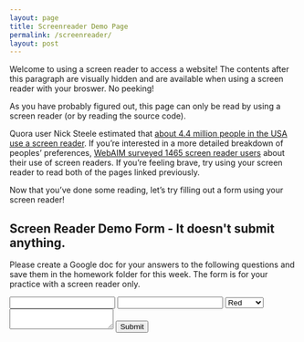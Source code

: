 ```yaml
---
layout: page
title: Screenreader Demo Page 
permalink: /screenreader/
layout: post
---
```


Welcome to using a screen reader to access a website! The contents after this paragraph are visually hidden and are available when using a screen reader with your broswer. No peeking!

<div class="usa-sr-only" markdown="1">

As you have probably figured out, this page can only be read by using a screen reader (or by reading the source code).

Quora user Nick Steele estimated that [about 4.4 million people in the USA use a screen reader](https://ux.stackexchange.com/a/119596). If you’re interested in a more detailed breakdown of peoples’ preferences, [WebAIM surveyed 1465 screen reader users](https://webaim.org/projects/screenreadersurvey5/) about their use of screen readers. If you’re feeling brave, try using your screen reader to read both of the pages linked previously.

Now that you’ve done some reading, let’s try filling out a form using your screen reader! 

<h2>Screen Reader Demo Form - It doesn't submit anything.</h2>
<p>Please create a Google doc for your answers to the following questions and save them in the homework folder for this week. The form is for your practice with a screen reader only.</p>
  <form action="">
    <input name="Name" type="text" aria-label="name" id="name">
    <input name="Email address" type="text" aria-label="email" id="email">
    <select name="Favorite color" aria-label="What’s your favorite color?" id="color">
      <option value="red">Red</option>
      <option value="orange">Orange</option>
      <option value="yellow">Yellow</option>
      <option value="green">Green</option>
      <option value="blue">Blue</option>
      <option value="purple">Purple</option>
    </select>
    <textarea name="What’s your favorite movie and why?" id="movie"></textarea> 
    <button type="button" onclick="alert('Thanks for filling out this form! It doesn’t send any data.')">Submit</button>
  </form>
</div>
